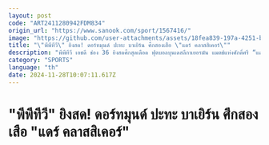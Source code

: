 ```yaml
---
layout: post
code: "ART2411280942FDM834"
origin_url: "https://www.sanook.com/sport/1567416/"
image: "https://github.com/user-attachments/assets/18fea839-197a-4251-b7c5-3b973f52a108"
title: "\"พีพีทีวี\" ยิงสด! ดอร์ทมุนด์ ปะทะ บาเยิร์น ศึกสองเสือ \"แดร์ คลาสสิเคอร์\""
description: "พีพีทีวี เอชดี ช่อง 36 ยิงสดศึกสุดเดือด ฟุตบอลบุนเดสลีกาเยอรมัน แมตช์แห่งศักดิ์ศรี “แดร์ คลาสสิเคอร์” ระหว่าง “เสือเหลือง” โบรุสเซีย ดอร์ทมุนด์ ปะทะ “เสือใต้” บาเยิร์น มิวนิค คู่ปรับที่มีดีกรีความดุเดือดสูงเป็นลำดับต้น ๆ ของเยอรมัน ที่จะดวลกันใน วันเสาร์ที่ 30 พ.ย. เวลา 00.30 น. พิเศษ! พีพีทีวี เอาใจแฟน ๆ ยิงสดให้ได้ชมทั้งหน้าจอและออนไลน์ผ่านทาง YouTube ช่อง PPTV Sports แต่ก่อนจะถึงคู่สุดพีคแฟนบอลสามารถอุ่นเครื่องกับคู่ของ อูนิโอน เบอร์ลิน พบ ไบเออร์ เลเวอร์คูเซ่น เวลา 21.30 น."
category: "SPORTS"
language: "th"
date: 2024-11-28T10:07:11.617Z
---
```


# "พีพีทีวี" ยิงสด! ดอร์ทมุนด์ ปะทะ บาเยิร์น ศึกสองเสือ "แดร์ คลาสสิเคอร์"